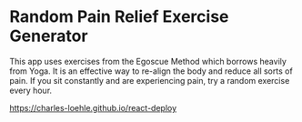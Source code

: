 # Random Pain Relief Exercise Generator

This app uses exercises from the Egoscue Method which borrows heavily from Yoga. It is an effective way to re-align the body and reduce all sorts of pain. If you sit constantly and are experiencing pain, try a random exercise every hour.

https://charles-loehle.github.io/react-deploy
